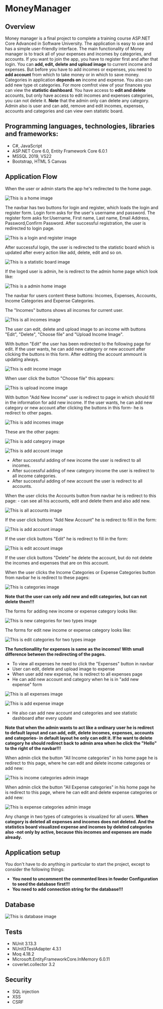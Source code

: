 # MoneyManager
## Overview
Money manager is a final project to complete a training course ASP.NET Core Advanced in Software University. The application is easy to use and has a simple user-friendly interface. The main functionality of Money manager is to track all of your expenses and incomes by categories, and accounts. If you want to join the app, you have to register first and after that login. You can **add, edit, delete and upload image** to current income and expenses. But before you have to add incomes or expenses, you need to **add account** from which to take money or in which to save money. Categories in application **depends on** income and expense. You also can add new type ot categories. For more comfrot view of your finances you can view the **statistic dashboard**. You have access to **edit and delete** accounts, but only have access to edit incomes and expenses categories, you can not delete it. **Note** that the admin only can delete any category. Admin also is user and can add, remove and edit incomes, expenses, accounts and categories and can view own statistic board.

## Programming languages, technologies, libraries and frameworks:
- C#, JavaScript
- ASP.NET Core 6.0, Entity Framework Core 6.0.1
- MSSQL 2019, VS22
- Bootstrap, HTML 5 Canvas
## Application Flow

When the user or admin starts the app he's redirected to the home page.

![This is a home image](https://github.com/SpasinaSpasova/MoneyManager/blob/main/Screenshots/home.png)

The navbar has two buttons for login and register, which loads the login and register form. 
Login form asks for the user's username and password. 
The register form asks for:Username, First name, Last name, Email Address, Password,Confirm Password.
After successful registration, the user is redirected to login page.

![This is a login and register image](https://github.com/SpasinaSpasova/MoneyManager/blob/main/Screenshots/login_register.png)

After successful login, the user is redirected to the statistic board which is updated after every action like add, delete, edit and so on.

![This is a statistic board image](https://github.com/SpasinaSpasova/MoneyManager/blob/main/Screenshots/user_dashboard.png)

If the loged user is admin, he is redirect to the admin home page which look like:

![This is a admin home image](https://github.com/SpasinaSpasova/MoneyManager/blob/main/Screenshots/admin_home.png)

The navbar for users content these buttons: Incomes, Expenses, Accounts, Income Categories and Expense Categories.

The "Incomes" buttons shows all incomes for current user.

![This is all incomes image](https://github.com/SpasinaSpasova/MoneyManager/blob/main/Screenshots/AllIncomes.png)

The user can edit, delete and upload image to an income with buttons "Edit", "Delete", "Choose file" and "Upload Income Image".

With button "Edit" the user has been redirected to the following page for edit. If the user wants, he can add new category or new account after clicking the buttons in this form. After editting the account ammount is updating always.

![This is edit income image](https://github.com/SpasinaSpasova/MoneyManager/blob/main/Screenshots/EditIncome.png)

When user click the button "Choose file" this appears:

![This is upload income image](https://github.com/SpasinaSpasova/MoneyManager/blob/main/Screenshots/UploadImage.png)

With button "Add New Income" user is redirect to page in which should fill in the information for add new income. If the user wants, he can add new category or new account after clicking the buttons in this form- he is redirect to other pages.

![This is add incomes image](https://github.com/SpasinaSpasova/MoneyManager/blob/main/Screenshots/AddIncome.png)

These are the other pages:

![This is add category image](https://github.com/SpasinaSpasova/MoneyManager/blob/main/Screenshots/AddCategoryIncome.png)

![This is add account image](https://github.com/SpasinaSpasova/MoneyManager/blob/main/Screenshots/AddAccount.png)

- After successful adding of new income the user is redirect to all incomes.
- After successful adding of new category income the user is redirect to all income categories.
- After successful adding of new account the user is redirect to all accounts.

When the user clicks the Accounts button from navbar he is redirect to this page: - can see all his accounts, edit and delete them and also add new.

![This is all accounts image](https://github.com/SpasinaSpasova/MoneyManager/blob/main/Screenshots/AllAccounts.png)

If the user click buttons "Add New Account" he is redirect to fill in the form:

![This is add account image](https://github.com/SpasinaSpasova/MoneyManager/blob/main/Screenshots/AddAccount.png)

If the user click buttons "Edit" he is redirect to fill in the form:

![This is edit account image](https://github.com/SpasinaSpasova/MoneyManager/blob/main/Screenshots/EditAccount.png)

If the user click buttons "Delete" he delete the account, but do not delete the incomes and expenses that are on this account.

When the user clicks the Income Categories or Expense Categories button from navbar he is redirect to these pages:

![This is categories image](https://github.com/SpasinaSpasova/MoneyManager/blob/main/Screenshots/Categories.png)

**Note that the user can only add new and edit categories, but can not delete them!!!**

The forms for adding new income or expense category looks like: 

![This is new categories for two types image](https://github.com/SpasinaSpasova/MoneyManager/blob/main/Screenshots/NewCategory.png)

The forms for edit new income or expense category looks like: 

![This is edit categories for two types image](https://github.com/SpasinaSpasova/MoneyManager/blob/main/Screenshots/EditCategory.png)

**The functionallity for expenses is same as the incomes! With small difference between  the redirecting of the pages.**
 - To view all expenses he need to click the "Expenses" button in navbar
 - User can edit, delete and upload image to expense
 - When user add new expense, he is redirect to all expenses page
 - He can add new account and category when he is in "add new expense" form
 
 ![This is all expenses image](https://github.com/SpasinaSpasova/MoneyManager/blob/main/Screenshots/AllExpenses.png)
 
 ![This is add expense image](https://github.com/SpasinaSpasova/MoneyManager/blob/main/Screenshots/AddExpense.png)
 
 - He also can add new account and categories and see statistic dashboard after every update

**Note that when the admin wants to act like a ordinary user he is redirect to default layout and can add, edit, delete incomes, expenses, accounts and categories- in default layout he only can edit it. If he want to delete category he should redirect back to admin area when he click the "Hello" to the right of the navbar!!!**

When admin click the button "All Income categories" in his home page he is redirect to this page, where he can edit and delete income categories or add new:

![This is income categories admin image](https://github.com/SpasinaSpasova/MoneyManager/blob/main/Screenshots/ICAdmin.png)

When admin click the button "All Expense categories" in his home page he is redirect to this page, where he can edit and delete expense categories or add new:

![This is expense categories admin image](https://github.com/SpasinaSpasova/MoneyManager/blob/main/Screenshots/ECAdmin.png)

Any change in two types of categories is visualized for all users. **When category is deleted all expenses and incomes does not deleted. And the statistics board visualized expense and incomes by deleted categories also -not only by active, because this incomes and expenses are made already.**

## Application setup

You don't have to do anything in particular to start the project, except to consider the following things:

- **You need to uncomment the commented lines in fowder Configuration to seed the database first!!!**
- **You need to add connection string for the database!!!**

## Database
![This is database image](https://github.com/SpasinaSpasova/MoneyManager/blob/main/Screenshots/Database.png)

## Tests

- NUnit 3.13.3
- NUnit3TestAdapter 4.3.1
- Moq 4.18.2
- Microsoft.EntityFrameworkCore.InMemory 6.0.11
- coverlet.collector 3.2

## Security

- SQL injection
- XSS
- CSRF
